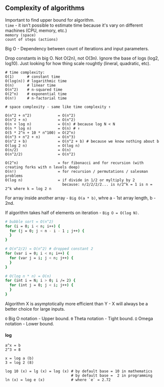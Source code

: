 Complexity of algorithms
-

Important to find upper bound for algorithm.
<br>`time` - it isn't possible to estimate time because it's vary on different machines (CPU, memory, etc.)
<br>`memory (space)`
<br>`count of steps (actions)`

Big O - Dependency between count of iterations and input parameters.

Drop constants in big O. Not O(2n), not O(3n).
Ignore the base of logs (log2, log10).
Just looking for how thing scale roughtly (lineral, quadratic, etc).

````
# time complexity:
O(1)      # constant time
O(log(n)) # logarithmic time
O(n)      # linear time
O(n^2)    # n-squared time
O(2^n)    # exponential time
O(n!)     # n-factorial time

# space complexity - same like time complexity ↑

O(n^2 + n^2)            = O(n^2)
O(n^2 + n)              = O(n^2)
O(n + log n)            = O(n) # because log N < N
O(n * log n)            = O(n) # ↑
O(5 * 2^n + 10 * n^100) = O(2^n)
O(n^3 + n^2 + n)        = O(n^3)
O(n^2 + b)              = O(n^2 + b) # because we know nothing about b
O(log 2 n)              = O(log n)
O(n/2)                  = O(n)
O(n^2/2)                = O(n^2)

O(2^n)                  = for fibonacci and for recursion (with creating forks with n levels deep)
O(n!)                   = for recursion / permutations / salesman problems
O(log n)                = if divide in 1/2 or myltiply by 2
                          because: n/2/2/2/2... is n/2^k = 1 is n = 2^k where k = log 2 n
````

For array inside another array - `Big O(a * b)`,
whre a - 1st array length, b - 2nd.

If algorithm takes half of elements on iteration - `Big O = O(log N)`.

````sh
# bubble sort = O(n^2)
for (i = 0; i < n; i++) {
  for (j = 0; j < n - i - 1 ; j++) {
  }
}

# O(n^2/2) = O(n^2) # dropped constant 2
for (var i = 0; i < n; i++) {
  for (var j = i; j < n; j++) {
  }
}

# O(log n * n) = O(n)
for (int i = N; i > 0; i /= 2) {
  for (int j = 0; j < i; j++) {
  }
}
````

Algorithm X is asymptotically more efficient than Y -
X will always be a better choice for large inputs.

`O` Big O notation - Upper bound.
`Θ` Theta notation - Tight bound.
`Ω` Omega notation - Lower bound.

#### log

````
a^x = b
2^3 = 8

x = log a (b)
3 = log 2 (8)

log 10 (x) = lg (x) = log (x) # by default base = 10 in mathematics
                              # by default base =  2 in programming
ln (x) = log e (x)            # where `e` = 2.72
````
